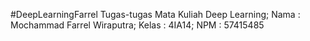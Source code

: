 #DeepLearningFarrel
Tugas-tugas Mata Kuliah Deep Learning;
Nama   : Mochammad Farrel Wiraputra;
Kelas  : 4IA14;
NPM    : 57415485
